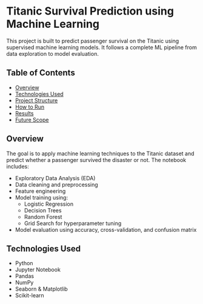# Titanic Survival Prediction using Machine Learning

This project is built to predict passenger survival on the Titanic using supervised machine learning models. It follows a complete ML pipeline from data exploration to model evaluation.

## Table of Contents
- [Overview](#overview)
- [Technologies Used](#technologies-used)
- [Project Structure](#project-structure)
- [How to Run](#how-to-run)
- [Results](#results)
- [Future Scope](#future-scope)

## Overview

The goal is to apply machine learning techniques to the Titanic dataset and predict whether a passenger survived the disaster or not. The notebook includes:

- Exploratory Data Analysis (EDA)
- Data cleaning and preprocessing
- Feature engineering
- Model training using:
  - Logistic Regression
  - Decision Trees
  - Random Forest
  - Grid Search for hyperparameter tuning
- Model evaluation using accuracy, cross-validation, and confusion matrix

## Technologies Used

- Python
- Jupyter Notebook
- Pandas
- NumPy
- Seaborn & Matplotlib
- Scikit-learn

